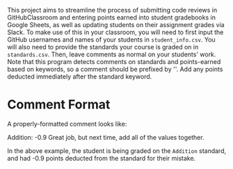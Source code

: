 This project aims to streamline the process of submitting code reviews in GitHubClassroom and entering points earned into student gradebooks in Google Sheets, as well as updating students on their assignment grades via Slack. To make use of this in your classroom, you will need to first input the GitHub usernames and names of your students in `student_info.csv`. You will also need to provide the standards your course is graded on in `standards.csv`. Then, leave comments as normal on your students' work. Note that this program detects comments on standards and points-earned based on keywords, so a comment should be prefixed by '<YOUR STANDARD NAME HERE>'. Add any points deducted immediately after the standard keyword. 

# Comment Format
A properly-formatted comment looks like: 
  
Addition: -0.9 Great job, but next time, add all of the values together.
  
In the above example, the student is being graded on the `Addition` standard, and had -0.9 points deducted from the standard for their mistake. 
